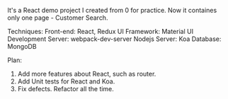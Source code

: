It's a React demo project I created from 0 for practice.
Now it containes only one page - Customer Search.

Techniques:
Front-end: React, Redux
UI Framework: Material UI
Development Server: webpack-dev-server
Nodejs Server: Koa
Database: MongoDB

Plan:
1. Add more features about React, such as router.
2. Add Unit tests for React and Koa.
3. Fix defects.
Refactor all the time. 